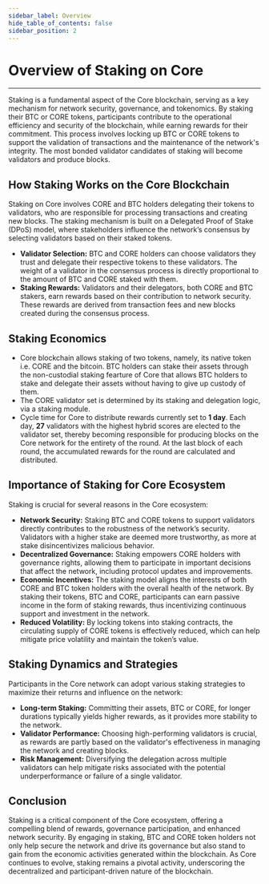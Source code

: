 ```yaml
---
sidebar_label: Overview
hide_table_of_contents: false
sidebar_position: 2
---
```


# Overview of Staking on Core

---

Staking is a fundamental aspect of the Core blockchain, serving as a key mechanism for network security, governance, and tokenomics. By staking their BTC or CORE tokens, participants contribute to the operational efficiency and security of the blockchain, while earning rewards for their commitment. This process involves locking up BTC or CORE tokens to support the validation of transactions and the maintenance of the network's integrity. The most bonded validator candidates of staking will become validators and produce blocks.

## How Staking Works on the Core Blockchain

Staking on Core involves CORE and BTC holders delegating their tokens to validators, who are responsible for processing transactions and creating new blocks. The staking mechanism is built on a Delegated Proof of Stake (DPoS) model, where stakeholders influence the network’s consensus by selecting validators based on their staked tokens.

- **Validator Selection:** BTC and CORE holders can choose validators they trust and delegate their respective tokens to these validators. The weight of a validator in the consensus process is directly proportional to the amount of BTC and CORE staked with them.
- **Staking Rewards:** Validators and their delegators, both CORE and BTC stakers, earn rewards based on their contribution to network security. These rewards are derived from transaction fees and new blocks created during the consensus process.

## Staking Economics

- Core blockchain allows staking of two tokens, namely, its native token i.e. CORE and the bitcoin. BTC holders can stake their assets through the non-custodial staking fearture of Core that allows BTC holders to stake and delegate their assets without having to give up custody of them.
- The CORE validator set is determined by its staking and delegation logic, via a staking module.
- Cycle time for Core to distribute rewards currently set to **1 day**. Each day, **27** validators with the highest hybrid scores are elected to the validator set, thereby becoming responsible for producing blocks on the Core network for the entirety of the round. At the last block of each round, the accumulated rewards for the round are calculated and distributed.

## Importance of Staking for Core Ecosystem

Staking is crucial for several reasons in the Core ecosystem:

- **Network Security:** Staking BTC and CORE tokens to support validators directly contributes to the robustness of the network’s security. Validators with a higher stake are deemed more trustworthy, as more at stake disincentivizes malicious behavior.
- **Decentralized Governance:** Staking empowers CORE holders with governance rights, allowing them to participate in important decisions that affect the network, including protocol updates and improvements.
- **Economic Incentives:** The staking model aligns the interests of both CORE and BTC token holders with the overall health of the network. By staking their tokens, BTC and CORE, participants can earn passive income in the form of staking rewards, thus incentivizing continuous support and investment in the network.
- **Reduced Volatility:** By locking tokens into staking contracts, the circulating supply of CORE tokens is effectively reduced, which can help mitigate price volatility and maintain the token’s value.

## Staking Dynamics and Strategies

Participants in the Core network can adopt various staking strategies to maximize their returns and influence on the network:

- **Long-term Staking:** Committing their assets, BTC or CORE, for longer durations typically yields higher rewards, as it provides more stability to the network.
- **Validator Performance:** Choosing high-performing validators is crucial, as rewards are partly based on the validator's effectiveness in managing the network and creating blocks.
- **Risk Management:** Diversifying the delegation across multiple validators can help mitigate risks associated with the potential underperformance or failure of a single validator.

## Conclusion

Staking is a critical component of the Core ecosystem, offering a compelling blend of rewards, governance participation, and enhanced network security. By engaging in staking, BTC and CORE token holders not only help secure the network and drive its governance but also stand to gain from the economic activities generated within the blockchain. As Core continues to evolve, staking remains a pivotal activity, underscoring the decentralized and participant-driven nature of the blockchain.
